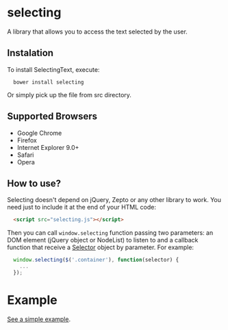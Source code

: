 # selecting
A library that allows you to access the text selected by the user.

## Instalation
To install SelectingText, execute:

```shell
  bower install selecting
```

Or simply pick up the file from src directory.

## Supported Browsers
* Google Chrome
* Firefox
* Internet Explorer 9.0+
* Safari
* Opera

## How to use?
Selecting doesn't depend on jQuery, Zepto or any other library to work. You need just to include it at the end of your HTML code:

```html
  <script src="selecting.js"></script>
```

Then you can call <code>window.selecting</code> function passing two parameters: an DOM element (jQuery object or NodeList) to listen to and a callback function that receive a [Selector](https://developer.mozilla.org/en-US/docs/Web/API/Window.getSelection) object by parameter. For example:

```js
  window.selecting($('.container'), function(selector) {
    ...
  });
```

# Example
[See a simple example](http://evandrolg.github.io/selecting).
